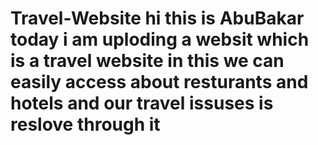 # Travel-Website hi this is AbuBakar today i am uploding a websit which is a travel website in this we can easily access about resturants and hotels and our travel issuses is reslove through it 
